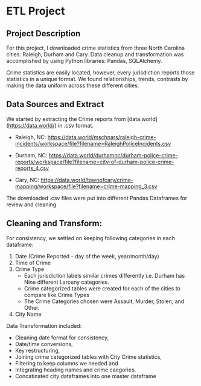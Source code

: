 
# ETL Project
## Project Description

For this project, I downloaded crime statistics from three North Carolina cities: Raleigh, Durham and Cary. Data cleanup and transformation was accomplished by using Python libraries: Pandas, SQLAlchemy. 

Crime statistics are easily located, however, every jurisdiction reports those statistics in a unique format. We found relationships, trends, contrasts by making the data uniform across these different cities. 

## Data Sources and **E**xtract

We started by extracting the Crime reports from [data.world] (https://data.world/) in .csv format. 

* Raleigh, NC:
https://data.world/mschnars/raleigh-crime-incidents/workspace/file?filename=RaleighPoliceIncidents.csv

* Durham, NC:
https://data.world/durhamnc/durham-police-crime-reports/workspace/file?filename=city-of-durham-police-crime-reports_4.csv

* Cary, NC:
https://data.world/townofcary/crime-mapping/workspace/file?filename=crime-mapping_3.csv

The downloaded .csv files were put into different Pandas Dataframes for review and cleaning. 

## Cleaning and **T**ransform:

For consistency, we settled on keeping following categories in each dataframe: 

1. Date (Crime Reported - day of the week, year/month/day)
2. Time of Crime
3. Crime Type 
	* Each jurisdiction labels similar crimes differently i.e. Durham has Nine different Larceny categories. 
	* Crime categorized tables were created for each of the cities to compare like Crime Types
	* The Crime Categories chosen were Assault, Murder, Stolen, and Other.	 
4. City Name

Data Transformation included:

* Cleaning date format for consistency, 
* Date/time conversions, 
* Key restructuring, 
* Joining crime categorized tables with City Crime statistics, 
* Filtering to keep columns we needed and
* Integrating heading names and crime caegories.
* Concatinated city dataframes into one master dataframe


